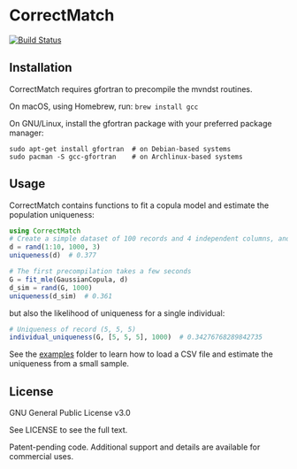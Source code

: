 # CorrectMatch

[![Build Status](https://travis-ci.com/computationalprivacy/CorrectMatch.jl.svg?token=WSNpyq8Yfvx9sH89wp9U&branch=master)](https://travis-ci.com/computationalprivacy/CorrectMatch.jl)


## Installation

CorrectMatch requires gfortran to precompile the mvndst routines.

On macOS, using Homebrew, run:
```brew install gcc```

On GNU/Linux, install the gfortran package with your preferred package manager:
```
sudo apt-get install gfortran  # on Debian-based systems
sudo pacman -S gcc-gfortran    # on Archlinux-based systems
```


## Usage

CorrectMatch contains functions to fit a copula model and estimate the population uniqueness:

```julia
using CorrectMatch
# Create a simple dataset of 100 records and 4 independent columns, and compute the true uniqueness
d = rand(1:10, 1000, 3)
uniqueness(d)  # 0.377

# The first precompilation takes a few seconds
G = fit_mle(GaussianCopula, d)
d_sim = rand(G, 1000)
uniqueness(d_sim)  # 0.361
```

but also the likelihood of uniqueness for a single individual:
```julia
# Uniqueness of record (5, 5, 5)
individual_uniqueness(G, [5, 5, 5], 1000)  # 0.34276768289842735
```

See the [examples](https://github.com/computationalprivacy/CorrectMatch.jl/tree/master/examples) folder to learn how to load a CSV file and estimate the uniqueness from a small sample.

## License
GNU General Public License v3.0

See LICENSE to see the full text.

Patent-pending code. Additional support and details are available for commercial uses.
